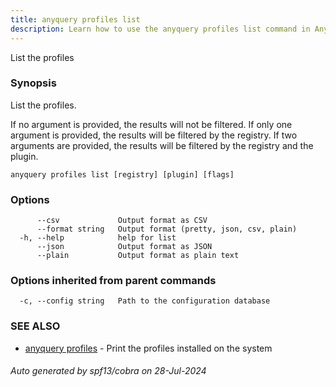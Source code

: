 ```yaml
---
title: anyquery profiles list
description: Learn how to use the anyquery profiles list command in AnyQuery.
---
```


List the profiles

### Synopsis

List the profiles.

If no argument is provided, the results will not be filtered.
If only one argument is provided, the results will be filtered by the registry.
If two arguments are provided, the results will be filtered by the registry and the plugin.

```
anyquery profiles list [registry] [plugin] [flags]
```

### Options

```
      --csv             Output format as CSV
      --format string   Output format (pretty, json, csv, plain)
  -h, --help            help for list
      --json            Output format as JSON
      --plain           Output format as plain text
```

### Options inherited from parent commands

```
  -c, --config string   Path to the configuration database
```

### SEE ALSO

* [anyquery profiles](anyquery_profiles.md)	 - Print the profiles installed on the system

###### Auto generated by spf13/cobra on 28-Jul-2024
